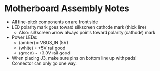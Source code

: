 # Motherboard Assembly Notes

- All fine-pitch components on are front side
- LED polarity mark goes toward silkscreen cathode mark (thick line)
	- Also: silkscreen arrow always points toward polarity (cathode) mark
- Power LEDs:
	- (amber) = VBUS\_IN (5V)
	- (white) = +5V rail good
	- (green) = +3.3V rail good
- When placing J3, make sure pins on bottom line up with pads!  Connector can only go one way.
